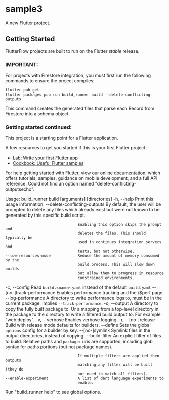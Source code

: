 # sample3

A new Flutter project.

## Getting Started

FlutterFlow projects are built to run on the Flutter _stable_ release.

### IMPORTANT:

For projects with Firestore integration, you must first run the following commands to ensure the project compiles:

```
flutter pub get
flutter packages pub run build_runner build --delete-conflicting-outputs
```

This command creates the generated files that parse each Record from Firestore into a schema object.

### Getting started continued:

This project is a starting point for a Flutter application.

A few resources to get you started if this is your first Flutter project:

- [Lab: Write your first Flutter app](https://flutter.dev/docs/get-started/codelab)
- [Cookbook: Useful Flutter samples](https://flutter.dev/docs/cookbook)

For help getting started with Flutter, view our
[online documentation](https://flutter.dev/docs), which offers tutorials,
samples, guidance on mobile development, and a full API reference.
Could not find an option named "delete-conflicting-outputsecho".

Usage: build_runner build [arguments] [directories]
-h, --help                          Print this usage information.
    --delete-conflicting-outputs    By default, the user will be prompted to
                                    delete any files which already exist but
                                    were not known to be generated by this
                                    specific build script.
                                    
                                    Enabling this option skips the prompt and
                                    deletes the files. This should typically be
                                    used in continues integration servers and
                                    tests, but not otherwise.
    --low-resources-mode            Reduce the amount of memory consumed by the
                                    build process. This will slow down builds
                                    but allow them to progress in resource
                                    constrained environments.
-c, --config                        Read `build.<name>.yaml` instead of the
                                    default `build.yaml`
    --[no-]track-performance        Enables performance tracking and the /$perf
                                    page.
    --log-performance               A directory to write performance logs to,
                                    must be in the current package. Implies
                                    `--track-performance`.
-o, --output                        A directory to copy the fully built package
                                    to. Or a mapping from a top-level directory
                                    in the package to the directory to write a
                                    filtered build output to. For example
                                    "web:deploy".
-v, --verbose                       Enables verbose logging.
-r, --[no-]release                  Build with release mode defaults for
                                    builders.
    --define                        Sets the global `options` config for a
                                    builder by key.
    --[no-]symlink                  Symlink files in the output directories,
                                    instead of copying.
    --build-filter                  An explicit filter of files to build.
                                    Relative paths and `package:` uris are
                                    supported, including glob syntax for paths
                                    portions (but not package names).
                                    
                                    If multiple filters are applied then outputs
                                    matching any filter will be built (they do
                                    not need to match all filters).
    --enable-experiment             A list of dart language experiments to
                                    enable.

Run "build_runner help" to see global options.
